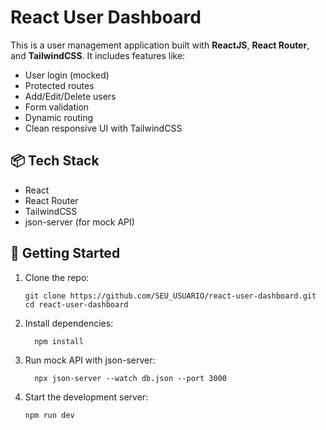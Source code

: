 # React User Dashboard

This is a user management application built with **ReactJS**, **React Router**, and **TailwindCSS**. It includes features like:

- User login (mocked)
- Protected routes
- Add/Edit/Delete users
- Form validation
- Dynamic routing
- Clean responsive UI with TailwindCSS

## 📦 Tech Stack

- React
- React Router
- TailwindCSS
- json-server (for mock API)

## 🚀 Getting Started

1. Clone the repo:
   ```
   git clone https://github.com/SEU_USUARIO/react-user-dashboard.git
   cd react-user-dashboard
   ```
2. Install dependencies:
    ```
      npm install
    ```
3. Run mock API with json-server:
     ```
       npx json-server --watch db.json --port 3000
     ```
4. Start the development server:
    ```
    npm run dev
    ```
